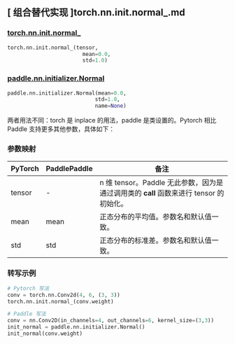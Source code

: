 ## [ 组合替代实现 ]torch.nn.init.normal_.md

### [torch.nn.init.normal_](https://pytorch.org/docs/stable/nn.init.html?highlight=normal_#torch.nn.init.normal_)

```python
torch.nn.init.normal_(tensor,
                        mean=0.0,
                        std=1.0)
```

### [paddle.nn.initializer.Normal](https://www.paddlepaddle.org.cn/documentation/docs/zh/api/paddle/nn/initializer/Normal_cn.html)

```python
paddle.nn.initializer.Normal(mean=0.0,
                            std=1.0,
                            name=None)
```

两者用法不同：torch 是 inplace 的用法，paddle 是类设置的。Pytorch 相比 Paddle 支持更多其他参数，具体如下：

### 参数映射
| PyTorch       | PaddlePaddle | 备注                                                   |
| ------------- | ------------ | ------------------------------------------------------ |
| tensor        | -          | n 维 tensor。Paddle 无此参数，因为是通过调用类的 __call__ 函数来进行 tensor 的初始化。    |
| mean          |  mean          | 正态分布的平均值。参数名和默认值一致。               |
| std           |  std         | 正态分布的标准差。参数名和默认值一致。               |

### 转写示例
```python
# Pytorch 写法
conv = torch.nn.Conv2d(4, 6, (3, 3))
torch.nn.init.normal_(conv.weight)

# Paddle 写法
conv = nn.Conv2D(in_channels=4, out_channels=6, kernel_size=(3,3))
init_normal = paddle.nn.initializer.Normal()
init_normal(conv.weight)
```
